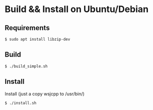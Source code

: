 # Build && Install on Ubuntu/Debian

## Requirements

```
$ sudo apt install libzip-dev 
```

## Build

```
$ ./build_simple.sh
```

## Install

Install (just a copy wsjcpp to /usr/bin/)

```
$ ./install.sh
```